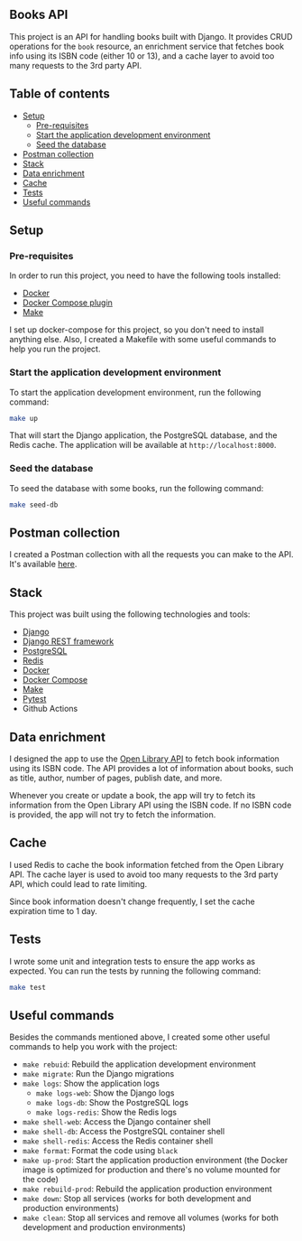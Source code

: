 ## Books API

This project is an API for handling books built with Django. It provides CRUD operations for the `book` resource, an enrichment service that fetches book info using its ISBN code (either 10 or 13), and a cache layer to avoid too many requests to the 3rd party API.

## Table of contents

- [Setup](#setup)
  - [Pre-requisites](#pre-requisites)
  - [Start the application development environment](#start-the-application-development-environment)
  - [Seed the database](#seed-the-database)
- [Postman collection](#postman-collection)
- [Stack](#stack)
- [Data enrichment](#data-enrichment)
- [Cache](#cache)
- [Tests](#tests)
- [Useful commands](#useful-commands)

## Setup

### Pre-requisites

In order to run this project, you need to have the following tools installed:

- [Docker](https://docs.docker.com/get-docker/)
- [Docker Compose plugin](https://docs.docker.com/compose/install/#scenario-two-install-the-docker-compose-plugin)
- [Make](https://www.gnu.org/software/make/)

I set up docker-compose for this project, so you don't need to install anything else. Also, I created a Makefile with some useful commands to help you run the project.

### Start the application development environment

To start the application development environment, run the following command:

```bash
make up
```

That will start the Django application, the PostgreSQL database, and the Redis cache. The application will be available at `http://localhost:8000`.

### Seed the database

To seed the database with some books, run the following command:

```bash
make seed-db
```

## Postman collection

I created a Postman collection with all the requests you can make to the API. It's available [here](./Books%20API.postman_collection.json).

## Stack

This project was built using the following technologies and tools:

- [Django](https://www.djangoproject.com/)
- [Django REST framework](https://www.django-rest-framework.org/)
- [PostgreSQL](https://www.postgresql.org/)
- [Redis](https://redis.io/)
- [Docker](https://www.docker.com/)
- [Docker Compose](https://docs.docker.com/compose/)
- [Make](https://www.gnu.org/software/make/)
- [Pytest](https://docs.pytest.org/en/stable/)
- Github Actions

## Data enrichment

I designed the app to use the [Open Library API](https://openlibrary.org/dev/docs/api/books) to fetch book information using its ISBN code. The API provides a lot of information about books, such as title, author, number of pages, publish date, and more.

Whenever you create or update a book, the app will try to fetch its information from the Open Library API using the ISBN code. If no ISBN code is provided, the app will not try to fetch the information.

## Cache

I used Redis to cache the book information fetched from the Open Library API. The cache layer is used to avoid too many requests to the 3rd party API, which could lead to rate limiting.

Since book information doesn't change frequently, I set the cache expiration time to 1 day.

## Tests

I wrote some unit and integration tests to ensure the app works as expected. You can run the tests by running the following command:

```bash
make test
```

## Useful commands

Besides the commands mentioned above, I created some other useful commands to help you work with the project:

- `make rebuid`: Rebuild the application development environment
- `make migrate`: Run the Django migrations
- `make logs`: Show the application logs
  - `make logs-web`: Show the Django logs
  - `make logs-db`: Show the PostgreSQL logs
  - `make logs-redis`: Show the Redis logs
- `make shell-web`: Access the Django container shell
- `make shell-db`: Access the PostgreSQL container shell
- `make shell-redis`: Access the Redis container shell
- `make format`: Format the code using `black`
- `make up-prod`: Start the application production environment (the Docker image is optimized for production and there's no volume mounted for the code)
- `make rebuild-prod`: Rebuild the application production environment
- `make down`: Stop all services (works for both development and production environments)
- `make clean`: Stop all services and remove all volumes (works for both development and production environments)
